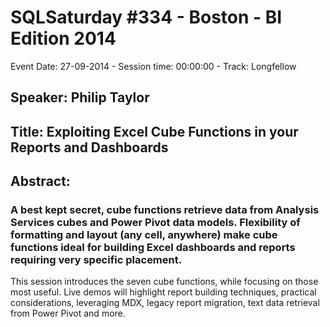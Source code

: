 # SQLSaturday #334 - Boston - BI Edition 2014
Event Date: 27-09-2014 - Session time: 00:00:00 - Track: Longfellow
## Speaker: Philip Taylor
## Title: Exploiting Excel Cube Functions in your Reports and Dashboards
## Abstract:
### A best kept secret, cube functions retrieve data from Analysis Services cubes and Power Pivot data models. Flexibility of formatting and layout (any cell, anywhere) make cube functions ideal for building Excel dashboards and reports requiring very specific placement.
This session introduces the seven cube functions, while focusing on those most useful. Live demos will highlight report building techniques, practical considerations, leveraging MDX, legacy report migration, text data retrieval from Power Pivot and more.
